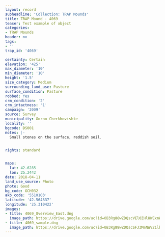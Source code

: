 ```yaml
---
layout: record
subheadline: 'Collection: TRAP Mounds'
title: TRAP Mound - 4069
teaser: Test example of object
categories:
- TRAP Mounds
header: no
tags:
- ''
trap_id: '4069'

certainty: Certain
elevation: '425'
max_diameter: '10'
min_diameter: '10'
height: '1.5'
size_category: Medium
surrounding_land_use: Pasture
surface_condition: Pasture
robbed: Yes
crm_condition: '2'
crm_intactness: '1'
campaign: '2009'
source: Survey
municipality: Gorno Cherkhovishte
locality: ''
bgcode: DS001
notes: |-
  Small stones on the surface, reddish soil.


rights: standard


maps:
  lat: 42.6285
  lon: 25.2442
date: 2018-04-11
land_use_source: Photo
photo: Good
bg_code: GCH032
akb_code: '5510103'
latitude: '42.564337'
longitude: '25.310422'
images:
- title: 4069_Overview_East.dng
  image_path: https://drive.google.com/uc?id=0B3Rg88wZDQscVEl0ZHlHWExnWnc
- title: 4069_sample.dng
  image_path: https://drive.google.com/uc?id=0B3Rg88wZDQscSFJ3MmNWV21lbDg
---
```

